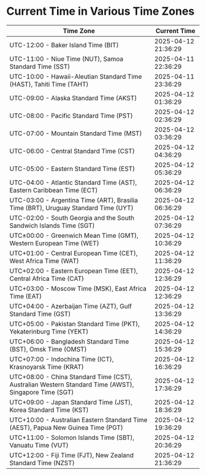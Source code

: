 # Current Time in Various Time Zones

| Time Zone | Current Time |
|-----------|--------------|
| UTC-12:00 - Baker Island Time (BIT) | 2025-04-12 21:36:29 |
| UTC-11:00 - Niue Time (NUT), Samoa Standard Time (SST) | 2025-04-11 22:36:29 |
| UTC-10:00 - Hawaii-Aleutian Standard Time (HAST), Tahiti Time (TAHT) | 2025-04-11 23:36:29 |
| UTC-09:00 - Alaska Standard Time (AKST) | 2025-04-12 01:36:29 |
| UTC-08:00 - Pacific Standard Time (PST) | 2025-04-12 02:36:29 |
| UTC-07:00 - Mountain Standard Time (MST) | 2025-04-12 03:36:29 |
| UTC-06:00 - Central Standard Time (CST) | 2025-04-12 04:36:29 |
| UTC-05:00 - Eastern Standard Time (EST) | 2025-04-12 05:36:29 |
| UTC-04:00 - Atlantic Standard Time (AST), Eastern Caribbean Time (ECT) | 2025-04-12 06:36:29 |
| UTC-03:00 - Argentina Time (ART), Brasília Time (BRT), Uruguay Standard Time (UYT) | 2025-04-12 06:36:29 |
| UTC-02:00 - South Georgia and the South Sandwich Islands Time (SGT) | 2025-04-12 07:36:29 |
| UTC±00:00 - Greenwich Mean Time (GMT), Western European Time (WET) | 2025-04-12 10:36:29 |
| UTC+01:00 - Central European Time (CET), West Africa Time (WAT) | 2025-04-12 11:36:29 |
| UTC+02:00 - Eastern European Time (EET), Central Africa Time (CAT) | 2025-04-12 12:36:29 |
| UTC+03:00 - Moscow Time (MSK), East Africa Time (EAT) | 2025-04-12 12:36:29 |
| UTC+04:00 - Azerbaijan Time (AZT), Gulf Standard Time (GST) | 2025-04-12 13:36:29 |
| UTC+05:00 - Pakistan Standard Time (PKT), Yekaterinburg Time (YEKT) | 2025-04-12 14:36:29 |
| UTC+06:00 - Bangladesh Standard Time (BST), Omsk Time (OMST) | 2025-04-12 15:36:29 |
| UTC+07:00 - Indochina Time (ICT), Krasnoyarsk Time (KRAT) | 2025-04-12 16:36:29 |
| UTC+08:00 - China Standard Time (CST), Australian Western Standard Time (AWST), Singapore Time (SGT) | 2025-04-12 17:36:29 |
| UTC+09:00 - Japan Standard Time (JST), Korea Standard Time (KST) | 2025-04-12 18:36:29 |
| UTC+10:00 - Australian Eastern Standard Time (AEST), Papua New Guinea Time (PGT) | 2025-04-12 19:36:29 |
| UTC+11:00 - Solomon Islands Time (SBT), Vanuatu Time (VUT) | 2025-04-12 20:36:29 |
| UTC+12:00 - Fiji Time (FJT), New Zealand Standard Time (NZST) | 2025-04-12 21:36:29 |
